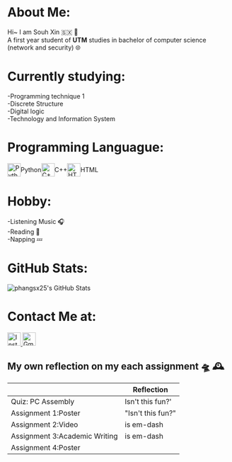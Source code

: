 
# About Me:
Hi~ I am Souh Xin :sint_maarten: :thought_balloon:<br>
A first year student of **UTM** studies in bachelor of computer science (network and security) :globe_with_meridians:<br>

# Currently studying:
-Programming technique 1<br>
-Discrete Structure<br>
-Digital logic<br>
-Technology and Information System<br>

# Programming Languague:

<div style="display: flex; align-items: center;">
  <img src="https://cdn.jsdelivr.net/gh/devicons/devicon/icons/python/python-original.svg" alt="Python" width="30" height="30" /> Python
  <img src="https://cdn.jsdelivr.net/gh/devicons/devicon/icons/cplusplus/cplusplus-original.svg" alt="C++" width="30" height="30" /> C++
  <img src="https://cdn.jsdelivr.net/gh/devicons/devicon/icons/html5/html5-original.svg" alt="HTML" width="30" height="30" /> HTML
</div>


# Hobby:
-Listening Music :headphones:<br>
-Reading 	:notebook_with_decorative_cover:<br>
-Napping  :zzz:<br>


# GitHub Stats:
![phangsx25's GitHub Stats](https://github-readme-stats.vercel.app/api?username=phangsx25&show_icons=true&hide_title=true)

# Contact Me at:
<a href="[https://www.instagram.com/yourusername](https://www.instagram.com/carina_phangsx?igsh=MWVwNjRzbjV1bWVicQ==)" target="_blank">
  <img src="https://upload.wikimedia.org/wikipedia/commons/a/a5/Instagram_icon.png" alt="Instagram" width="30" height="30"/>
</a>

<a href="mailto:carinaphang0225@gmail.com">
  <img src="https://upload.wikimedia.org/wikipedia/commons/5/52/Google_Contacts_icon.png" alt="Gmail" width="30" height="30"/>
</a>







## My own reflection on my each assignment :flying_saucer: :mantelpiece_clock:


|                |          Reflection                 |
|----------------|-------------------------------------|
|Quiz: PC Assembly | Isn't this fun?'            |
|Assignment 1:Poster|"Isn't this fun?"            |
|Assignment 2:Video | is em-dash|
|Assignment 3:Academic Writing |is em-dash|
|Assignment 4:Poster||
